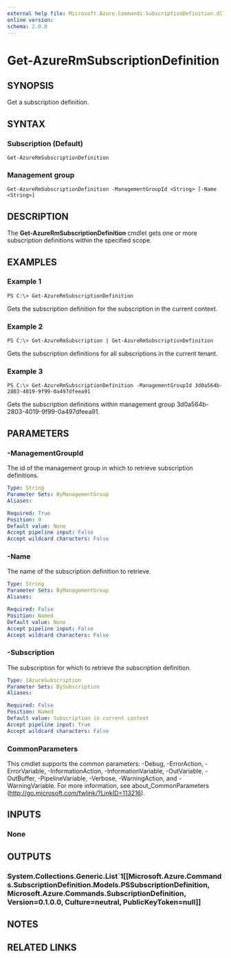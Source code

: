 ```yaml
---
external help file: Microsoft.Azure.Commands.SubscriptionDefinition.dll-Help.xml
online version: 
schema: 2.0.0
---
```


# Get-AzureRmSubscriptionDefinition

## SYNOPSIS
Get a subscription definition.

## SYNTAX

### Subscription (Default)
```
Get-AzureRmSubscriptionDefinition
```

### Management group
```
Get-AzureRmSubscriptionDefinition -ManagementGroupId <String> [-Name <String>]
```

## DESCRIPTION
The **Get-AzureRmSubscriptionDefinition** cmdlet gets one or more subscription definitions within the specified scope.

## EXAMPLES

### Example 1
```
PS C:\> Get-AzureRmSubscriptionDefinition
```

Gets the subscription definition for the subscription in the current context.

### Example 2
```
PS C:\> Get-AzureRmSubscription | Get-AzureRmSubscriptionDefinition
```

Gets the subscription definitions for all subscriptions in the current tenant.

### Example 3
```
PS C:\> Get-AzureRmSubscriptionDefinition -ManagementGroupId 3d0a564b-2803-4019-9f99-0a497dfeea91
```

Gets the subscription definitions within management group 3d0a564b-2803-4019-9f99-0a497dfeea91.

## PARAMETERS

### -ManagementGroupId
The id of the management group in which to retrieve subscription definitions.

```yaml
Type: String
Parameter Sets: ByManagementGroup
Aliases: 

Required: True
Position: 0
Default value: None
Accept pipeline input: False
Accept wildcard characters: False
```

### -Name
The name of the subscription definition to retrieve.

```yaml
Type: String
Parameter Sets: ByManagementGroup
Aliases: 

Required: False
Position: Named
Default value: None
Accept pipeline input: False
Accept wildcard characters: False
```

### -Subscription
The subscription for which to retrieve the subscription definition.

```yaml
Type: IAzureSubscription
Parameter Sets: BySubscription
Aliases: 

Required: False
Position: Named
Default value: Subscription in current context
Accept pipeline input: True
Accept wildcard characters: False
```

### CommonParameters
This cmdlet supports the common parameters: -Debug, -ErrorAction, -ErrorVariable, -InformationAction, -InformationVariable, -OutVariable, -OutBuffer, -PipelineVariable, -Verbose, -WarningAction, and -WarningVariable. For more information, see about_CommonParameters (http://go.microsoft.com/fwlink/?LinkID=113216).

## INPUTS

### None

## OUTPUTS

### System.Collections.Generic.List`1[[Microsoft.Azure.Commands.SubscriptionDefinition.Models.PSSubscriptionDefinition, Microsoft.Azure.Commands.SubscriptionDefinition, Version=0.1.0.0, Culture=neutral, PublicKeyToken=null]]

## NOTES

## RELATED LINKS

